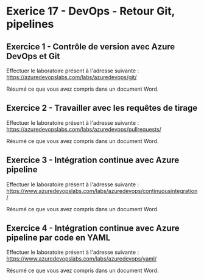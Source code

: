 # Exerice 17 - DevOps - Retour Git, pipelines

## Exercice 1 - Contrôle de version avec Azure DevOps et Git

Effectuer le laboratoire présent à l'adresse suivante : https://azuredevopslabs.com/labs/azuredevops/git/

Résumé ce que vous avez compris dans un document Word.

## Exercice 2 - Travailler avec les requêtes de tirage

Effectuer le laboratoire présent à l'adresse suivante : https://azuredevopslabs.com/labs/azuredevops/pullrequests/

Résumé ce que vous avez compris dans un document Word.

## Exercice 3 - Intégration continue avec Azure pipeline

Effectuer le laboratoire présent à l'adresse suivante : https://www.azuredevopslabs.com/labs/azuredevops/continuousintegration/

Résumé ce que vous avez compris dans un document Word.

## Exercice 4 - Intégration continue avec Azure pipeline par code en YAML

Effectuer le laboratoire présent à l'adresse suivante : https://www.azuredevopslabs.com/labs/azuredevops/yaml/

Résumé ce que vous avez compris dans un document Word.
